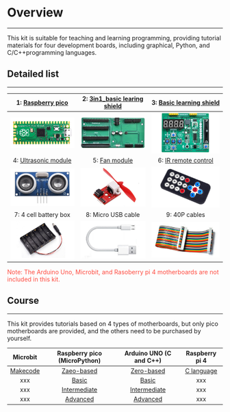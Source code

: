 # Overview
----------
This kit is suitable for teaching and learning programming, providing tutorial materials for four development boards, including graphical, Python, and C/C++programming languages.     

## Detailed list  
----------------
| 1: [Raspberry pico](../../raspberry/R1D0001_raspberry_pico/R1D0001_raspberry_pico.md) | 2: [3in1_basic learing shield](../../common_product/C1E0000_3in1_basic_learning_shield/C1E0000_3in1_basic_learning_shield.md)  | 3: [Basic learning shield](../../arduino/A1E0000_basic_learning_shield/A1E0000_basic_learning_shield.md) |
| :--: | :--: | :--: |
| ![Img](./overview_img/1img.png)  | ![Img](./overview_img/2img.jpg) | ![Img](./overview_img/3img.jpg) |  
| 4: [Ultrasonic module](../../outsourcing/O1M0000_ultrasonic_module/O1M0000_ultrasonic_module.md) | 5: [Fan module](../../outsourcing/O1M0001_fan_module/O1M0001_fan_module.md) | 6: [IR remote control](../../outsourcing/nec_ir_remote_control/nec_ir_remote_control.md) |
| ![Img](./overview_img/4img.jpg) | ![Img](./overview_img/5img.jpg) | ![Img](./overview_img/6img.png) |
| 7: 4 cell battery box| 8: Micro USB cable | 9: 40P cables |
| ![Img](./overview_img/7img.png) | ![Img](./overview_img/8img.png) | ![Img](./overview_img/10img.jpg) |  
  
<span style="color: rgb(255, 76, 65);">Note: The Arduino Uno, Microbit, and Rasoberry pi 4 motherboards are not included in this kit.</span>  

## Course    
---------   
This kit provides tutorials based on 4 types of motherboards, but only pico motherboards are provided, and the others need to be purchased by yourself.    

| Microbit | Raspberry pico (MicroPython) | Arduino UNO (C and C++) | Raspberry pi 4 |
| :--: | :--: | :--: | :--: |
| [Makecode](../Microbit_tutorial/Makecode_tutorial.md) | [Zaeo-based](../Pico_tutorial/Zero-based_tutorial.md) | [Zero-based](../Arduino_tutorial/Zero-based_tutorial.md) | [C language](../Rpi4_tutorial/C_tutorial.md) |     
| xxx | [Basic](../Pico_tutorial/Basic_tutorial.md) | [Basic](../Arduino_tutorial/Basic_tutorial.md) | xxx |
| xxx | [Intermediate](../Pico_tutorial/Intermediate_tutorial.md) | [Intermediate](../Arduino_tutorial/Intermediate_tutorial.md) | xxx |
| xxx | [Advanced](../Pico_tutorial/Advanced_tutorial.md) | [Advanced](../Arduino_tutorial/Advanced_tutorial.md) | xxx |






